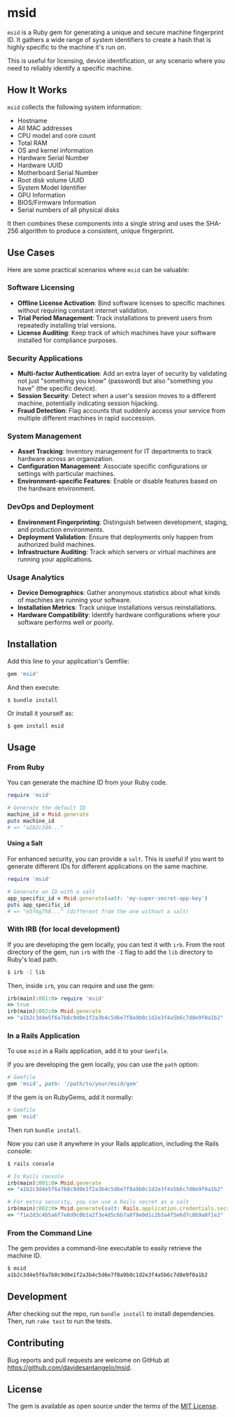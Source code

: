 # msid

`msid` is a Ruby gem for generating a unique and secure machine fingerprint ID. It gathers a wide range of system identifiers to create a hash that is highly specific to the machine it's run on.

This is useful for licensing, device identification, or any scenario where you need to reliably identify a specific machine.

## How It Works

`msid` collects the following system information:
- Hostname
- All MAC addresses
- CPU model and core count
- Total RAM
- OS and kernel information
- Hardware Serial Number
- Hardware UUID
- Motherboard Serial Number
- Root disk volume UUID
- System Model Identifier
- GPU Information
- BIOS/Firmware Information
- Serial numbers of all physical disks

It then combines these components into a single string and uses the SHA-256 algorithm to produce a consistent, unique fingerprint.

## Use Cases

Here are some practical scenarios where `msid` can be valuable:

### Software Licensing
- **Offline License Activation**: Bind software licenses to specific machines without requiring constant internet validation.
- **Trial Period Management**: Track installations to prevent users from repeatedly installing trial versions.
- **License Auditing**: Keep track of which machines have your software installed for compliance purposes.

### Security Applications
- **Multi-factor Authentication**: Add an extra layer of security by validating not just "something you know" (password) but also "something you have" (the specific device).
- **Session Security**: Detect when a user's session moves to a different machine, potentially indicating session hijacking.
- **Fraud Detection**: Flag accounts that suddenly access your service from multiple different machines in rapid succession.

### System Management
- **Asset Tracking**: Inventory management for IT departments to track hardware across an organization.
- **Configuration Management**: Associate specific configurations or settings with particular machines.
- **Environment-specific Features**: Enable or disable features based on the hardware environment.

### DevOps and Deployment
- **Environment Fingerprinting**: Distinguish between development, staging, and production environments.
- **Deployment Validation**: Ensure that deployments only happen from authorized build machines.
- **Infrastructure Auditing**: Track which servers or virtual machines are running your applications.

### Usage Analytics
- **Device Demographics**: Gather anonymous statistics about what kinds of machines are running your software.
- **Installation Metrics**: Track unique installations versus reinstallations.
- **Hardware Compatibility**: Identify hardware configurations where your software performs well or poorly.

## Installation

Add this line to your application's Gemfile:

```ruby
gem 'msid'
```

And then execute:

    $ bundle install

Or install it yourself as:

    $ gem install msid

## Usage

### From Ruby

You can generate the machine ID from your Ruby code.

```ruby
require 'msid'

# Generate the default ID
machine_id = Msid.generate
puts machine_id
# => "a1b2c3d4..."
```

#### Using a Salt

For enhanced security, you can provide a `salt`. This is useful if you want to generate different IDs for different applications on the same machine.

```ruby
require 'msid'

# Generate an ID with a salt
app_specific_id = Msid.generate(salt: 'my-super-secret-app-key')
puts app_specific_id
# => "e5f6g7h8..." (different from the one without a salt)
```

### With IRB (for local development)

If you are developing the gem locally, you can test it with `irb`. From the root directory of the gem, run `irb` with the `-I` flag to add the `lib` directory to Ruby's load path.

```sh
$ irb -I lib
```

Then, inside `irb`, you can require and use the gem:

```ruby
irb(main):001:0> require 'msid'
=> true
irb(main):002:0> Msid.generate
=> "a1b2c3d4e5f6a7b8c9d0e1f2a3b4c5d6e7f8a9b0c1d2e3f4a5b6c7d8e9f0a1b2"
```

### In a Rails Application

To use `msid` in a Rails application, add it to your `Gemfile`.

If you are developing the gem locally, you can use the `path` option:
```ruby
# Gemfile
gem 'msid', path: '/path/to/your/msid/gem'
```

If the gem is on RubyGems, add it normally:
```ruby
# Gemfile
gem 'msid'
```

Then run `bundle install`.

Now you can use it anywhere in your Rails application, including the Rails console:

```sh
$ rails console
```

```ruby
# In Rails console
irb(main):001:0> Msid.generate
=> "a1b2c3d4e5f6a7b8c9d0e1f2a3b4c5d6e7f8a9b0c1d2e3f4a5b6c7d8e9f0a1b2"

# For extra security, you can use a Rails secret as a salt
irb(main):002:0> Msid.generate(salt: Rails.application.credentials.secret_key_base)
=> "f1e2d3c4b5a6f7e8d9c0b1a2f3e4d5c6b7a8f9e0d1c2b3a4f5e6d7c8b9a0f1e2"
```

### From the Command Line

The gem provides a command-line executable to easily retrieve the machine ID.

```sh
$ msid
a1b2c3d4e5f6a7b8c9d0e1f2a3b4c5d6e7f8a9b0c1d2e3f4a5b6c7d8e9f0a1b2
```

## Development

After checking out the repo, run `bundle install` to install dependencies. Then, run `rake test` to run the tests.

## Contributing

Bug reports and pull requests are welcome on GitHub at https://github.com/davidesantangelo/msid.

## License

The gem is available as open source under the terms of the [MIT License](https://opensource.org/licenses/MIT).

